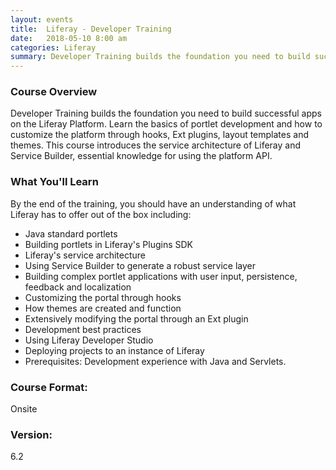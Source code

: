 ```yaml
---
layout: events
title:  Liferay - Developer Training
date:   2018-05-10 8:00 am
categories: Liferay
summary: Developer Training builds the foundation you need to build successful apps on the Liferay Platform. Learn the basics of portlet development and how to customize the platform through hooks, Ext plugins, layout templates and themes. 
---
```


### Course Overview
Developer Training builds the foundation you need to build successful apps on the Liferay Platform. 
Learn the basics of portlet development and how to customize the platform through hooks, Ext plugins, layout templates and themes. 
This course introduces the service architecture of Liferay and Service Builder, essential knowledge for using the platform API.

### What You'll Learn

By the end of the training, you should have an understanding of what Liferay has to offer out of the box including:

* Java standard portlets
* Building portlets in Liferay's Plugins SDK
* Liferay's service architecture
* Using Service Builder to generate a robust service layer
* Building complex portlet applications with user input, persistence, feedback and localization
* Customizing the portal through hooks
* How themes are created and function
* Extensively modifying the portal through an Ext plugin
* Development best practices
* Using Liferay Developer Studio
* Deploying projects to an instance of Liferay
* Prerequisites: Development experience with Java and Servlets.

### Course Format: 
Onsite

### Version: 
6.2
